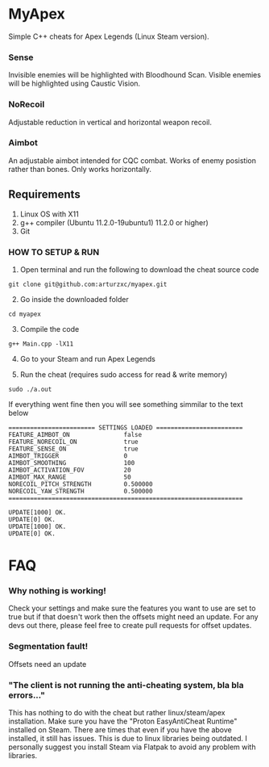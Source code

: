 # MyApex
Simple C++ cheats for Apex Legends (Linux Steam version).

### Sense 
Invisible enemies will be highlighted with Bloodhound Scan.
Visible enemies will be highlighted using Caustic Vision.

### NoRecoil
Adjustable reduction in vertical and horizontal weapon recoil.

### Aimbot
An adjustable aimbot intended for CQC combat. 
Works of enemy posistion rather than bones. 
Only works horizontally.

## Requirements
1. Linux OS with X11
2. g++ compiler (Ubuntu 11.2.0-19ubuntu1) 11.2.0 or higher)
3. Git

### HOW TO SETUP & RUN

1. Open terminal and run the following to download the cheat source code

```
git clone git@github.com:arturzxc/myapex.git
```

2. Go inside the downloaded folder

```
cd myapex
```

3. Compile the code 

```
g++ Main.cpp -lX11
```

4. Go to your Steam and run Apex Legends

5. Run the cheat (requires sudo access for read & write memory)

```
sudo ./a.out
```

If everything went fine then you will see something simmilar to the text below
```
======================== SETTINGS LOADED ========================
FEATURE_AIMBOT_ON               false
FEATURE_NORECOIL_ON             true
FEATURE_SENSE_ON                true
AIMBOT_TRIGGER                  0
AIMBOT_SMOOTHING                100
AIMBOT_ACTIVATION_FOV           20
AIMBOT_MAX_RANGE                50
NORECOIL_PITCH_STRENGTH         0.500000
NORECOIL_YAW_STRENGTH           0.500000
=================================================================

UPDATE[1000] OK. 
UPDATE[0] OK. 
UPDATE[1000] OK. 
UPDATE[0] OK. 
```

# FAQ

### Why nothing is working!
Check your settings and make sure the features you want to use are set to true but if that doesn't work then the offsets might need an update. For any devs out there, please feel free to create pull requests for offset updates.

### Segmentation fault!
Offsets need an update

### "The client is not running the anti-cheating system, bla bla errors..."
This has nothing to do with the cheat but rather linux/steam/apex installation.
Make sure you have the "Proton EasyAntiCheat Runtime" installed on Steam.
There are times that even if you have the above installed, it still has issues. This is due to linux libraries being outdated. I personally suggest you install Steam via Flatpak to avoid any problem with libraries.










